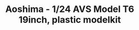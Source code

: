 ---
layout: product
title: "Aoshima - 1/24 AVS Model T6 19inch, plastic modelkit"
price: "TBA" 
desc: "N/A"
img_path: "/assets/img/AO53799.webp"
brand: "N/A"
available: false
special_offer: false
new: false
soon: false
cat: "010000"
subcat: "013700"
subsubcat: "0N/A"
sifra: "AO53799"
popular: false
---